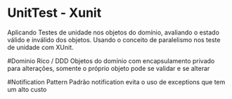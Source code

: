 # UnitTest - Xunit
Aplicando Testes de unidade nos objetos do domínio, avaliando o estado válido e inválido dos objetos.
Usando o conceito de paralelismo nos teste de unidade com XUnit.

#Dominio Rico / DDD
Objetos do domínio com encapsulamento privado para alterações, somente o próprio objeto pode se validar e se alterar

#Notification Pattern
Padrão notification evita o uso de exceptions que tem um alto custo
